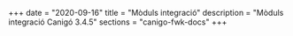 +++
date        = "2020-09-16"
title       = "Mòduls integració"
description = "Mòduls integració Canigó 3.4.5"
sections    = "canigo-fwk-docs"
+++